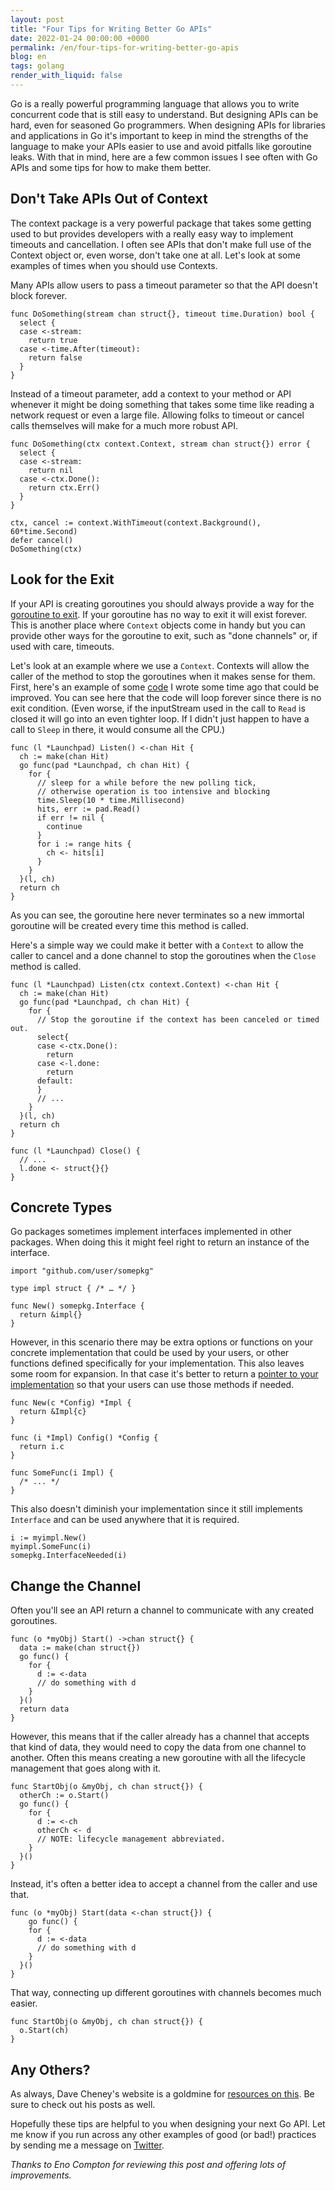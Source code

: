 ```yaml
---
layout: post
title: "Four Tips for Writing Better Go APIs"
date: 2022-01-24 00:00:00 +0000
permalink: /en/four-tips-for-writing-better-go-apis
blog: en
tags: golang
render_with_liquid: false
---
```


Go is a really powerful programming language that allows you to write concurrent code that is still easy to understand. But designing APIs can be hard, even for seasoned Go programmers. When designing APIs for libraries and applications in Go it's important to keep in mind the strengths of the language to make your APIs easier to use and avoid pitfalls like goroutine leaks. With that in mind, here are a few common issues I see often with Go APIs and some tips for how to make them better.

## Don't Take APIs Out of Context

The context package is a very powerful package that takes some getting used to but provides developers with a really easy way to implement timeouts and cancellation. I often see APIs that don't make full use of the Context object or, even worse, don't take one at all. Let's look at some examples of times when you should use Contexts.

Many APIs allow users to pass a timeout parameter so that the API doesn't block forever.

```golang
func DoSomething(stream chan struct{}, timeout time.Duration) bool {
  select {
  case <-stream:
    return true
  case <-time.After(timeout):
    return false
  }
}
```

Instead of a timeout parameter, add a context to your method or API whenever it might be doing something that takes some time like reading a network request or even a large file. Allowing folks to timeout or cancel calls themselves will make for a much more robust API.

```golang
func DoSomething(ctx context.Context, stream chan struct{}) error {
  select {
  case <-stream:
    return nil
  case <-ctx.Done():
    return ctx.Err()
  }
}

ctx, cancel := context.WithTimeout(context.Background(), 60*time.Second)
defer cancel()
DoSomething(ctx)
```

## Look for the Exit

If your API is creating goroutines you should always provide a way for the [goroutine to exit](https://dave.cheney.net/2016/12/22/never-start-a-goroutine-without-knowing-how-it-will-stop). If your goroutine has no way to exit it will exist forever. This is another place where `Context` objects come in handy but you can provide other ways for the goroutine to exit, such as "done channels" or, if used with care, timeouts.

Let's look at an example where we use a `Context`. Contexts will allow the caller of the method to stop the goroutines when it makes sense for them. First, here's an example of some [code](https://github.com/rakyll/launchpad/blob/3466ac178db810c093a899a87b29a454c037b378/mk2/launchpad.go#L59-L77) I wrote some time ago that could be improved. You can see here that the code will loop forever since there is no exit condition. (Even worse, if the inputStream used in the call to `Read` is closed it will go into an even tighter loop. If I didn't just happen to have a call to `Sleep` in there, it would consume all the CPU.)

```golang
func (l *Launchpad) Listen() <-chan Hit {
  ch := make(chan Hit)
  go func(pad *Launchpad, ch chan Hit) {
    for {
      // sleep for a while before the new polling tick,
      // otherwise operation is too intensive and blocking
      time.Sleep(10 * time.Millisecond)
      hits, err := pad.Read()
      if err != nil {
        continue
      }
      for i := range hits {
        ch <- hits[i]
      }
    }
  }(l, ch)
  return ch
}
```

As you can see, the goroutine here never terminates so a new immortal goroutine will be created every time this method is called.

Here's a simple way we could make it better with a `Context` to allow the caller to cancel and a done channel to stop the goroutines when the `Close` method is called.

```golang
func (l *Launchpad) Listen(ctx context.Context) <-chan Hit {
  ch := make(chan Hit)
  go func(pad *Launchpad, ch chan Hit) {
    for {
      // Stop the goroutine if the context has been canceled or timed out.
      select{
      case <-ctx.Done():
        return
      case <-l.done:
        return
      default:
      }
      // ...
    }
  }(l, ch)
  return ch
}

func (l *Launchpad) Close() {
  // ...
  l.done <- struct{}{}
}
```

## Concrete Types

Go packages sometimes implement interfaces implemented in other packages. When doing this it might feel right to return an instance of the interface.

```golang
import "github.com/user/somepkg"

type impl struct { /* … */ }

func New() somepkg.Interface {
  return &impl{}
}
```

However, in this scenario there may be extra options or functions on your concrete implementation that could be used by your users, or other functions defined specifically for your implementation. This also leaves some room for expansion. In that case it's better to return a [pointer to your implementation](https://medium.com/@cep21/what-accept-interfaces-return-structs-means-in-go-2fe879e25ee8) so that your users can use those methods if needed.

```golang
func New(c *Config) *Impl {
  return &Impl{c}
}

func (i *Impl) Config() *Config {
  return i.c
}

func SomeFunc(i Impl) {
  /* ... */
}
```

This also doesn't diminish your implementation since it still implements `Interface` and can be used anywhere that it is required.

```golang
i := myimpl.New()
myimpl.SomeFunc(i)
somepkg.InterfaceNeeded(i)
```

## Change the Channel

Often you'll see an API return a channel to communicate with any created goroutines.

```golang
func (o *myObj) Start() ->chan struct{} {
  data := make(chan struct{})
  go func() {
    for {
      d := <-data
      // do something with d
    }
  }()
  return data
}
```

However, this means that if the caller already has a channel that accepts that kind of data, they would need to copy the data from one channel to another. Often this means creating a new goroutine with all the lifecycle management that goes along with it.

```golang
func StartObj(o &myObj, ch chan struct{}) {
  otherCh := o.Start()
  go func() {
    for {
      d := <-ch
      otherCh <- d
      // NOTE: lifecycle management abbreviated.
    }
  }()
}
```

Instead, it's often a better idea to accept a channel from the caller and use that.

```golang
func (o *myObj) Start(data <-chan struct{}) {
    go func() {
    for {
      d := <-data
      // do something with d
    }
  }()
}
```

That way, connecting up different goroutines with channels becomes much easier.

```golang
func StartObj(o &myObj, ch chan struct{}) {
  o.Start(ch)
}
```

## Any Others?

As always, Dave Cheney's website is a goldmine for [resources on this](https://dave.cheney.net/2016/08/20/solid-go-design). Be sure to check out his posts as well.

Hopefully these tips are helpful to you when designing your next Go API. Let me know if you run across any other examples of good (or bad!) practices by sending me a message on [Twitter](https://twitter.com/IanMLewis).

_Thanks to Eno Compton for reviewing this post and offering lots of improvements._
